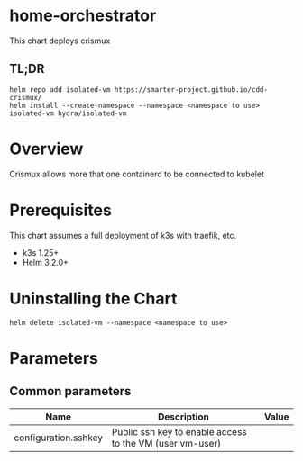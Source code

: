 # home-orchestrator

This chart deploys crismux

## TL;DR

```console
helm repo add isolated-vm https://smarter-project.github.io/cdd-crismux/
helm install --create-namespace --namespace <namespace to use> isolated-vm hydra/isolated-vm
```

# Overview

Crismux allows more that one containerd to be connected to kubelet

# Prerequisites

This chart assumes a full deployment of k3s with traefik, etc.

* k3s 1.25+
* Helm 3.2.0+

# Uninstalling the Chart

```
helm delete isolated-vm --namespace <namespace to use>
```

# Parameters

## Common parameters

| Name | Description | Value |
| ---- | ----------- | ----- |
| configuration.sshkey | Public ssh key to enable access to the VM (user vm-user) | |
